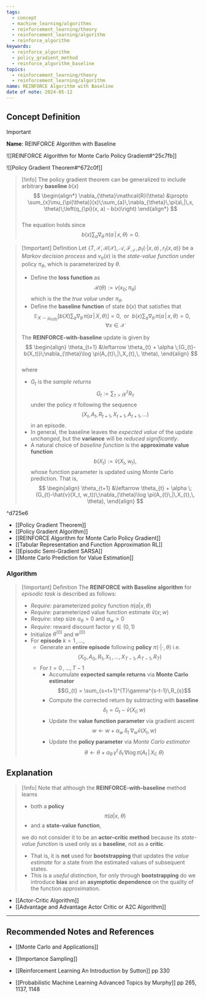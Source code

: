 ```yaml
---
tags:
  - concept
  - machine_learning/algorithms
  - reinforcement_learning/theory
  - reinforcement_learning/algorithm
  - reinforce_algorithm
keywords:
  - reinforce_algorithm
  - policy_gradient_method
  - reinforce_algorithm_baseline
topics:
  - reinforcement_learning/theory
  - reinforcement_learning/algorithm
name: REINFORCE Algorithm with Baseline
date of note: 2024-05-12
---
```


## Concept Definition

>[!important]
>**Name**: REINFORCE Algorithm with Baseline

![[REINFORCE Algorithm for Monte Carlo Policy Gradient#^25c7fb]]

![[Policy Gradient Theorem#^672c0f]]


>[!info]
>The policy gradient theorem can be generalized to include arbitrary **baseline** $b(x)$
>$$
> \begin{align*}
>  \nabla_{\theta}\mathcal{R}(\theta) &\propto \sum_{x}\mu_{\pi(\theta)}(x)\;\sum_{a}\,\nabla_{\theta}\,\pi(a\,|\,x, \theta)\;\left(q_{\pi}(x, a) - b(x)\right) 
> \end{align*}
>$$  
>The equation holds since $$b(x)\sum_{a}\nabla_{\theta}\,\pi(a\,|\,x, \theta) = 0.$$ 

>[!important] Definition
>Let  $\{T, \mathcal{X}, \mathcal{B}(\mathcal{X}), \mathcal{A}, \mathscr{F}_{\mathcal{A}}\,,\, p_{t}(\cdot|x, a)\,,\, r_{t}(x, a)\}$ be a *Markov decision process* and $v_{\pi}(x)$ is the *state-value function* under policy $\pi_{\theta}$, which is parameterized by $\theta$.
>
>- Define the **loss function** as $$\mathcal{R}(\theta) := v(x_{0}; \pi_{\theta})$$ which is the the *true value* under $\pi_{\theta}$.
>- Define the **baseline function** of state $b(x)$ that satisfies that $$\mathbb{E}_{X\sim\mu_{\pi(\theta)}}\left[  b(X)\sum_{a}\nabla_{\theta}\,\pi(a\,|\,X, \theta) \right] = 0,\;\text{ or }\; b(x)\sum_{a}\nabla_{\theta}\,\pi(a\,|\,x, \theta) = 0,\quad \forall x\in \mathcal{X}$$
>
>The **REINFORCE-with-baseline** update is given by 
>$$
> \begin{align}
> \theta_{t+1} &\leftarrow  \theta_{t} + \alpha \;(G_{t}-b(X_t))\;\nabla_{\theta}\log \pi(A_{t}\,|\,X_{t},\, \theta), 
> \end{align}
>$$  
>where 
>- $G_{t}$ is the *sample returns* $$G_{t} := \sum_{\tau > t}\gamma^{\tau}R_{\tau}$$ under the policy $\pi$ following the sequence $$(X_{t}, A_{t}, R_{t+1}, X_{t+1}, A_{t+1}, \ldots)$$ in an episode.  
>- In general, the baseline leaves the *expected value* of the update *unchanged*, but the **variance** will be *reduced significantly*. 
>- A natural choice of *baseline function* is the **approximate value function** $$b(X_{t}) := \hat{v}(X_t, w_t),$$ whose function parameter is updated using Monte Carlo prediction. That is,
>$$
> \begin{align}
> \theta_{t+1} &\leftarrow  \theta_{t} + \alpha \;(G_{t}-\hat{v}(X_t, w_t))\;\nabla_{\theta}\log \pi(A_{t}\,|\,X_{t},\, \theta), 
> \end{align}
>$$  

^d725e6

- [[Policy Gradient Theorem]]
- [[Policy Gradient Algorithm]]
- [[REINFORCE Algorithm for Monte Carlo Policy Gradient]]
- [[Tabular Representation and Function Approximation RL]]
- [[Episodic Semi-Gradient SARSA]]
- [[Monte Carlo Prediction for Value Estimation]]

### Algorithm

>[!important] Definition
>The **REINFORCE with Baseline algorithm** for *episodic task*  is described as follows:
>- *Require*: parameterized policy function $\pi(a|x, \theta)$
>- *Require*: parameterized value function estimate $\hat{v}(x; w)$
>- *Require*: step size $\alpha_{\theta} >0$ and $\alpha_{w} >0$
>- *Require*: reward discount factor $\gamma\in (0,1)$
>- Initialize $\theta^{(0)}$ and $w^{(0)}$
>- For **episode** $k=1\,{,}\ldots{,}\,$
>	- Generate an **entire episode** following **policy** $\pi(\cdot|\cdot, \theta)$ i.e. $$\left(X_{0}, A_{0}, R_{1}, X_{1}\,{,}\ldots{,}\,X_{T-1}, A_{T-1}, R_{T}\right)$$
>	- For $t=0\,{,}\ldots{,}\,T-1$
>		- Accumulate **expected sample returns** via **Monte Carlo estimator** $$G_{t} = \sum_{s=t+1}^{T}\gamma^{s-t-1}\,R_{s}$$
>		- Compute the corrected return by subtracting with **baseline** $$\delta_{t} = G_{t}  - \hat{v}(X_{t}; w)$$
>		- Update the **value function parameter** via gradient ascent 
>		  $$
>		 w \leftarrow w + \alpha_{w}\;\delta_{t}\;\nabla_{w}\hat{v}(X_{t}, w) 
>		 $$
>		- Update the **policy parameter** via *Monte Carlo estimator* 
>		  $$\theta \leftarrow \theta + \alpha_{\theta}\,\gamma^{t}\,\delta_{t}\,\nabla \log \pi(A_{t}\,|\,X_{t};\; \theta)$$


## Explanation

>[!info]
>Note that although the **REINFORCE-with-baseline** method learns 
>- both a **policy** $$\pi(a|x,\; \theta)$$ 
>- and a **state-value function**, 
>
>we do not consider it to be an **actor–critic method** because its *state-value function* is used only as a **baseline**, not as a **critic**. 
>- That is, it is **not** used for **bootstrapping** that updates the *value estimate* for a state from the estimated values of subsequent states. 
>- This is a *useful distinction*, for only through **bootstrapping** do we introduce **bias** and an **asymptotic dependence** on the quality of the function approximation. 

- [[Actor-Critic Algorithm]]
- [[Advantage and Advantage Actor Critic or A2C Algorithm]]


-----------
##  Recommended Notes and References



- [[Monte Carlo and Applications]]
- [[Importance Sampling]]




- [[Reinforcement Learning An Introduction by Sutton]] pp 330
- [[Probabilistic Machine Learning Advanced Topics by Murphy]] pp 265, 1137, 1148

